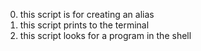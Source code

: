 0. this script is for creating an alias
1. this script prints to the terminal
2. this script looks for a program in the shell

